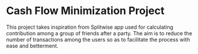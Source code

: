 # Cash Flow Minimization Project

This project takes inspiration from Splitwise app used for calculating contribution among a group of friends after a party.
The aim is to reduce the number of transactions among the users so as to facilitate the process with ease and betterment.
